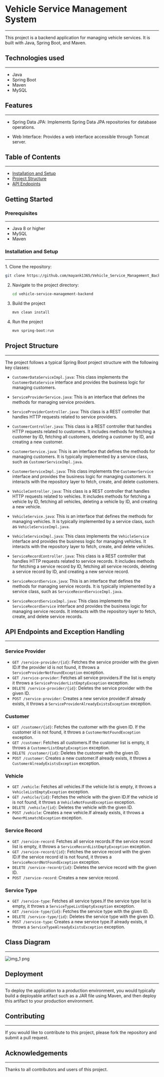 # Vehicle Service Management System
<hr>
This project is a backend application for managing vehicle services. It is built with Java, Spring Boot, and Maven.


## Technologies used
<hr>

* Java
* Spring Boot
* Maven
* MySQL


## Features
<hr>

* Spring Data JPA: Implements Spring Data JPA repositories for database operations.

* Web Interface: Provides a web interface accessible through Tomcat server.

## Table of Contents
<hr>

- [Installation and Setup](#installation-and-setup)
- [Project Structure](#project-structure)
- [API Endpoints](#api-endpoints)



## Getting Started

### Prerequisites
<hr>

* Java 8 or higher
* MySQL
* Maven

### Installation and Setup
<hr>
1. Clone the repository:

   ```bash
   git clone https://github.com/mayank1365/Vehicle_Service_Management_Backend_Project
   ```

2. Navigate to the project directory:
   ```bash
   cd vehicle-service-management-backend
   ```

3. Build the project
    ```bash
    mvn clean install
    ```

4. Run the project
    ```bash
    mvn spring-boot:run
    ```

## Project Structure
<hr>
The project follows a typical Spring Boot project structure with the following key classes:

- `CustomerDataServiceImpl.java`: This class implements the `CustomerDataService` interface and provides the business logic for managing customers.
- `ServiceProviderService.java`: This is an interface that defines the methods for managing service providers.
- `ServiceProviderController.java`: This class is a REST controller that handles HTTP requests related to service providers.
- `CustomerController.java`: This class is a REST controller that handles HTTP requests related to customers. It includes methods for fetching a customer by ID, fetching all customers, deleting a customer by ID, and creating a new customer.

- `CustomerService.java`: This is an interface that defines the methods for managing customers. It is typically implemented by a service class, such as `CustomerServiceImpl.java`.

- `CustomerServiceImpl.java`: This class implements the `CustomerService` interface and provides the business logic for managing customers. It interacts with the repository layer to fetch, create, and delete customers.

- `VehicleController.java`: This class is a REST controller that handles HTTP requests related to vehicles. It includes methods for fetching a vehicle by ID, fetching all vehicles, deleting a vehicle by ID, and creating a new vehicle.

- `VehicleService.java`: This is an interface that defines the methods for managing vehicles. It is typically implemented by a service class, such as `VehicleServiceImpl.java`.

- `VehicleServiceImpl.java`: This class implements the `VehicleService` interface and provides the business logic for managing vehicles. It interacts with the repository layer to fetch, create, and delete vehicles.

- `ServiceRecordController.java`: This class is a REST controller that handles HTTP requests related to service records. It includes methods for fetching a service record by ID, fetching all service records, deleting a service record by ID, and creating a new service record.

- `ServiceRecordService.java`: This is an interface that defines the methods for managing service records. It is typically implemented by a service class, such as `ServiceRecordServiceImpl.java`.

- `ServiceRecordServiceImpl.java`: This class implements the `ServiceRecordService` interface and provides the business logic for managing service records. It interacts with the repository layer to fetch, create, and delete service records.

## API Endpoints and Exception Handling
<hr>

### Service Provider

- `GET /service-provider/{id}`: Fetches the service provider with the given ID.If the provider id is not found, it throws a `ServiceProviderNotFoundException` exception.
- `GET /service-provider`: Fetches all service providers.If the list is empty it throws a `ServiceProviderListEmptyException` exception.
- `DELETE /service-provider/{id}`: Deletes the service provider with the given ID.
- `POST /service-provider`: Creates a new service provider.If already exists, it throws a `ServiceProviderAlreadyExistsException` exception.



### Customer

- `GET /customer/{id}`: Fetches the customer with the given ID.
If the customer id is not found, it throws a `CustomerNotFoundException` exception.
- `GET /customer`: Fetches all customers.If the customer list is empty, it throws a `CustomerListEmptyException` exception.
- `DELETE /customer/{id}`: Deletes the customer with the given ID.
- `POST /customer`: Creates a new customer.If already exists, it throws a `CustomerAlreadyExistsException` exception.

### Vehicle

- `GET /vehicle`: Fetches all vehicles.If the vehicle list is empty, it throws a `VehicleListEmptyException` exception.
- `GET /vehicle/{id}`: Fetches the vehicle with the given ID.If the vehicle id is not found, it throws a `VehicleNotFoundException` exception.
- `DELETE /vehicle/{id}`: Deletes the vehicle with the given ID.
- `POST /vehicle`: Creates a new vehicle.If already exists, it throws a `OwnerMismatchException` exception.

### Service Record

- `GET /service-record`: Fetches all service records.If the service record list is empty, it throws a `ServiceRecordListEmptyException` exception.
- `GET /service-record/{id}`: Fetches the service record with the given ID.If the service record id is not found, it throws a `ServiceRecordNotFoundException` exception.
- `DELETE /service-record/{id}`: Deletes the service record with the given ID.
- `POST /service-record`: Creates a new service record.
### Service Type

- `GET /service-type`: Fetches all service types.If the service type list is empty, it throws a `ServiceTypeListEmptyException` exception.
- `GET /service-type/{id}`: Fetches the service type with the given ID.
- `DELETE /service-type/{id}`: Deletes the service type with the given ID.
- `POST /service-type`: Creates a new service type.If already exists, it throws a `ServiceTypeAlreadyExistsException` exception.








## Class Diagram
<hr>

![img_1 png](https://github.com/mayank1365/Vehicle_Service_Management_Backend_Project/assets/67086490/9891e7ea-8152-48af-b4d9-cc1ea526b962)





## Deployment
<hr>

To deploy the application to a production environment, you would typically build a deployable artifact such as a JAR file using Maven, and then deploy this artifact to your production environment.


## Contributing  
<hr>

If you would like to contribute to this project, please fork the repository and submit a pull request.


## Acknowledgements
<hr>

Thanks to all contributors and users of this project.


